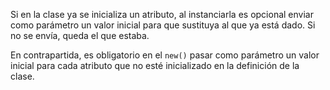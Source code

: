 Si en la clase ya se inicializa un atributo, al instanciarla es opcional enviar como parámetro un valor inicial para que sustituya al que ya está dado. Si no se envía, queda el que estaba.

En contrapartida, es obligatorio en el `new()` pasar como parámetro un valor inicial para cada atributo que no esté inicializado en la definición de la clase.